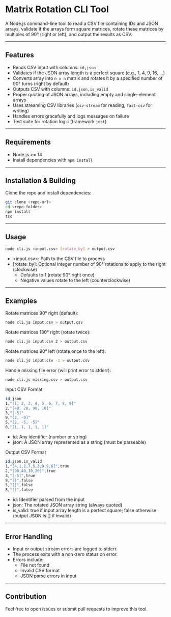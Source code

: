 # Matrix Rotation CLI Tool

A Node.js command-line tool to read a CSV file containing IDs and JSON arrays, validate if the arrays form square matrices, rotate these matrices by multiples of 90° (right or left), and output the results as CSV.

---

## Features

- Reads CSV input with columns: `id,json`
- Validates if the JSON array length is a perfect square (e.g., 1, 4, 9, 16, ...)
- Converts array into `n x n` matrix and rotates it by a specified number of 90° turns (right by default)
- Outputs CSV with columns: `id,json,is_valid`
- Proper quoting of JSON arrays, including empty and single-element arrays
- Uses streaming CSV libraries (`csv-stream` for reading, `fast-csv` for writing)
- Handles errors gracefully and logs messages on failure
- Test suite for rotation logic (framework `jest`)

---

## Requirements

- Node.js >= 14
- Install dependencies with `npm install`

---

## Installation & Building

Clone the repo and install dependencies:

```bash
git clone <repo-url>
cd <repo-folder>
npm install
tsc
```

---

## Usage

```bash
node cli.js <input.csv> [rotate_by] > output.csv
```

- <input.csv>: Path to the CSV file to process
- [rotate_by]: Optional integer number of 90° rotations to apply to the right (clockwise)
    - Defaults to 1 (rotate 90° right once)
    - Negative values rotate to the left (counterclockwise)

---

## Examples
Rotate matrices 90° right (default):
```bash
node cli.js input.csv > output.csv
```

Rotate matrices 180° right (rotate twice):
```bash
node cli.js input.csv 2 > output.csv
```

Rotate matrices 90° left (rotate once to the left):
```bash
node cli.js input.csv -1 > output.csv
```

Handle missing file error (will print error to stderr):
```bash
node cli.js missing.csv > output.csv
```

Input CSV Format
```bash
id,json
1,"[1, 2, 3, 4, 5, 6, 7, 8, 9]"
2,"[40, 20, 90, 10]"
3,"[-5]"
9,"[2, -0]"
5,"[2, -5, -5]"
8,"[1, 1, 1, 1, 1]"
```
- id: Any identifier (number or string)
- json: A JSON array represented as a string (must be parseable)

Output CSV Format
```bash
id,json,is_valid
1,"[4,1,2,7,5,3,8,9,6]",true
2,"[90,40,10,20]",true
3,"[-5]",true
9,"[]",false
5,"[]",false
8,"[]",false
```
- id: Identifier parsed from the input
- json: The rotated JSON array string (always quoted)
- is_valid: true if input array length is a perfect square; false otherwise (output JSON is [] if invalid)

---

## Error Handling

- Input or output stream errors are logged to stderr.
- The process exits with a non-zero status on error.
- Errors include:
  - File not found
  - Invalid CSV format
  - JSON parse errors in input

---

## Contribution
Feel free to open issues or submit pull requests to improve this tool.
